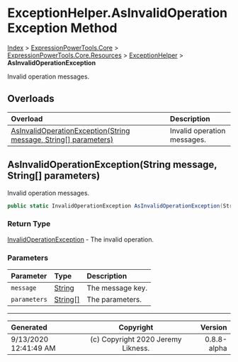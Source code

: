 ﻿# ExceptionHelper.AsInvalidOperationException Method

[Index](../index.md) > [ExpressionPowerTools.Core](ExpressionPowerTools.Core.a.md) > [ExpressionPowerTools.Core.Resources](ExpressionPowerTools.Core.Resources.n.md) > [ExceptionHelper](ExpressionPowerTools.Core.Resources.ExceptionHelper.cs.md) > **AsInvalidOperationException**

Invalid operation messages.

## Overloads

| Overload | Description |
| :-- | :-- |
| [AsInvalidOperationException(String message, String[] parameters)](#asinvalidoperationexceptionstring-message-string[]-parameters) | Invalid operation messages. |
## AsInvalidOperationException(String message, String[] parameters)

Invalid operation messages.

```csharp
public static InvalidOperationException AsInvalidOperationException(String message, String[] parameters)
```

### Return Type

 [InvalidOperationException](https://docs.microsoft.com/dotnet/api/system.invalidoperationexception)  - The invalid operation.

### Parameters

| Parameter | Type | Description |
| :-- | :-- | :-- |
| `message` | [String](https://docs.microsoft.com/dotnet/api/system.string) | The message key. |
| `parameters` | [String[]](https://docs.microsoft.com/dotnet/api/system.string) | The parameters. |



---

| Generated | Copyright | Version |
| :-- | :-: | --: |
| 9/13/2020 12:41:49 AM | (c) Copyright 2020 Jeremy Likness. | 0.8.8-alpha |
